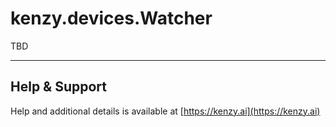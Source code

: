 # kenzy.devices.Watcher

TBD

-----

## Help &amp; Support
Help and additional details is available at [https://kenzy.ai](https://kenzy.ai)